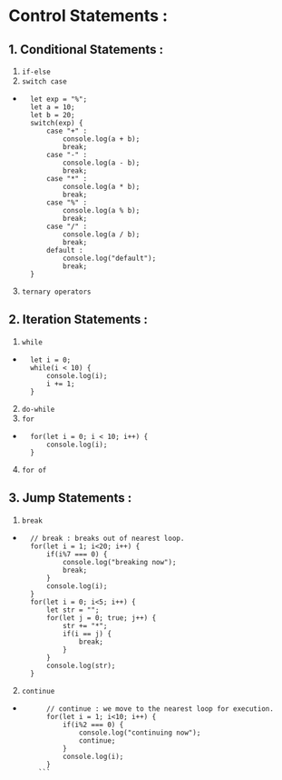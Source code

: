# Control Statements :

## 1. Conditional Statements :

1. `if-else`
2. `switch case`

-   ```JS
      let exp = "%";
      let a = 10;
      let b = 20;
      switch(exp) {
          case "+" :
              console.log(a + b);
              break;
          case "-" :
              console.log(a - b);
              break;
          case "*" :
              console.log(a * b);
              break;
          case "%" :
              console.log(a % b);
              break;
          case "/" :
              console.log(a / b);
              break;
          default :
              console.log("default");
              break;
      }
    ```

3. `ternary operators`

## 2. Iteration Statements :

1. `while`

-   ```JS
      let i = 0;
      while(i < 10) {
          console.log(i);
          i += 1;
      }
    ```

2. `do-while`
3. `for`

-   ```JS
      for(let i = 0; i < 10; i++) {
          console.log(i);
      }
    ```

4. `for of`

## 3. Jump Statements :

1. `break`

-   ```JS
      // break : breaks out of nearest loop.
      for(let i = 1; i<20; i++) {
          if(i%7 === 0) {
              console.log("breaking now");
              break;
          }
          console.log(i);
      }
      for(let i = 0; i<5; i++) {
          let str = "";
          for(let j = 0; true; j++) {
              str += "*";
              if(i == j) {
                  break;
              }
          }
          console.log(str);
      }
    ```

2. `continue`

-   ````JS
          // continue : we move to the nearest loop for execution.
          for(let i = 1; i<10; i++) {
              if(i%2 === 0) {
                  console.log("continuing now");
                  continue;
              }
              console.log(i);
          }
        ```
    ````
